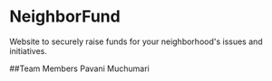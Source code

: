 # NeighborFund
Website to securely raise funds for your neighborhood's issues and initiatives.

##Team Members
Pavani Muchumari
